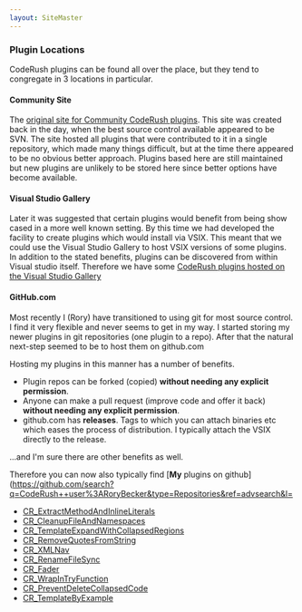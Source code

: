 ```yaml
---
layout: SiteMaster
---
```

### Plugin Locations
CodeRush plugins can be found all over the place, but they tend to congregate in 3 locations in particular.

#### Community Site
The [original site for Community CodeRush plugins](http://code.google.com/p/dxcorecommunityplugins/). This site was created back in the day, when the best source control available appeared to be SVN. 
The site hosted all plugins that were contributed to it in a single repository, which made many things difficult, but at the time there appeared to be no obvious better approach.
Plugins based here are still maintained but new plugins are unlikely to be stored here since better options have become available.

#### Visual Studio Gallery
Later it was suggested that certain plugins would benefit from being show cased in a more well known setting. By this time we had developed the facility to create plugins which would install via VSIX. This meant that we could use the Visual Studio Gallery to host VSIX versions of some plugins.
In addition to the stated benefits, plugins can be discovered from within Visual studio itself. 
Therefore we have some [CodeRush plugins hosted on the Visual Studio Gallery](http://visualstudiogallery.msdn.microsoft.com/site/search?query=CodeRush&f[0].Value=CodeRush%20&f[0].Type=SearchText&ac=4)

#### GitHub.com
Most recently I (Rory) have transitioned to using git for most source control. I find it very flexible and never seems to get in my way. 
I started storing my newer plugins in git repositories (one plugin to a repo). After that the natural next-step seemed to be to host them on github.com

Hosting my plugins in this manner has a number of benefits. 
 
 * Plugin repos can be forked (copied) __without needing any explicit permission__.
 * Anyone can make a pull request (improve code and offer it back) __without needing any explicit permission__.
 * github.com has __releases__. Tags to which you can attach binaries etc which eases the process of distribution. I typically attach the VSIX directly to the release.
 
 ...and I'm sure there are other benefits as well.

 Therefore you can now also typically find [__My__ plugins on github](https://github.com/search?q=CodeRush++user%3ARoryBecker&type=Repositories&ref=advsearch&l=
 
 * [CR_ExtractMethodAndInlineLiterals](https://github.com/RoryBecker/CR_ExtractMethodAndInlineLiterals)
 * [CR_CleanupFileAndNamespaces](https://github.com/RoryBecker/CR_CleanupFileAndNamespaces)
 * [CR_TemplateExpandWithCollapsedRegions](https://github.com/RoryBecker/CR_TemplateExpandWithCollapsedRegions)
 * [CR_RemoveQuotesFromString](https://github.com/RoryBecker/CR_RemoveQuotesFromString)
 * [CR_XMLNav](https://github.com/RoryBecker/CR_XMLNav)
 * [CR_RenameFileSync](https://github.com/RoryBecker/CR_RenameFileSync)
 * [CR_Fader](https://github.com/RoryBecker/CR_Fader)
 * [CR_WrapInTryFunction](https://github.com/RoryBecker/CR_WrapInTryFunction)
 * [CR_PreventDeleteCollapsedCode](https://github.com/RoryBecker/CR_PreventDeleteCollapsedCode)
 * [CR_TemplateByExample](https://github.com/RoryBecker/CR_TemplateByExample)
 
 